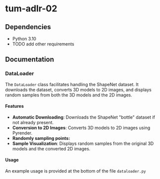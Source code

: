 # tum-adlr-02

## Dependencies

- Python 3.10
- TODO add other requirements


## Documentation

### DataLoader

The `DataLoader` class facilitates handling the ShapeNet dataset. 
It downloads the dataset, converts 3D models 
to 2D images, and displays random samples from both the 3D models 
and the 2D images.

#### Features

- **Automatic Downloading**: Downloads the ShapeNet "bottle" dataset if not already present.
- **Conversion to 2D Images**: Converts 3D models to 2D images using Pyrender.
- **Randomly sampling points:**
- **Sample Visualization**: Displays random samples from the original 3D models and the converted 2D images.

#### Usage

An example usage is provided at the bottom of the file `dataloader.py`

